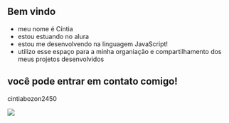 ## Bem vindo ##
- meu nome é Cíntia
- estou estuando no alura 
- estou me desenvolvendo na linguagem JavaScript!
- utilizo esse espaço para a minha organiação e compartilhamento dos meus projetos desenvolvidos
## você pode entrar em contato comigo! ##
cintiabozon2450


![](https://media1.tenor.com/m/fCDOxAiPSKwAAAAd/dont-know-idk.gif)
